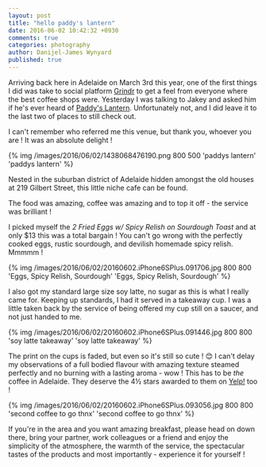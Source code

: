 ```yaml
---
layout: post
title: "hello paddy's lantern"
date: 2016-06-02 10:42:32 +0930
comments: true
categories: photography
author: Danijel-James Wynyard
published: true
---
```

Arriving back here in Adelaide on March 3rd this year, one of the first things I did was take to social platform [Grindr](http://www.grindr.com) to get a feel from everyone where the best coffee shops were. Yesterday I was talking to Jakey and asked him if he's ever heard of [Paddy's Lantern](http://paddyslantern.com.au). Unfortunately not, and I did leave it to the last two of places to still check out.

I can't remember who referred me this venue, but thank you, whoever you are ! It was an absolute delight !

{% img /images/2016/06/02/1438068476190.png 800 500 'paddys lantern' 'paddys lantern' %}

Nested in the suburban district of Adelaide hidden amongst the old houses at 219 Gilbert Street, this little niche cafe can be found.

The food was amazing, coffee was amazing and to top it off - the service was brilliant !

I picked myself the _2 Fried Eggs w/ Spicy Relish on Sourdough Toast_ and at only $13 this was a total bargain ! You can't go wrong with the perfectly cooked eggs, rustic sourdough, and devilish homemade spicy relish. Mmmmm !

{% img /images/2016/06/02/20160602.iPhone6SPlus.091706.jpg 800 800 'Eggs, Spicy Relish, Sourdough' 'Eggs, Spicy Relish, Sourdough' %}

I also got my standard large size soy latte, no sugar as this is what I really came for. Keeping up standards, I had it served in a takeaway cup. I was a little taken back by the service of being offered my cup still on a saucer, and not just handed to me.

{% img /images/2016/06/02/20160602.iPhone6SPlus.091446.jpg 800 800 'soy latte takeaway' 'soy latte takeaway' %}

The print on the cups is faded, but even so it's still so cute ! 😊 I can't delay my observations of a full bodied flavour with amazing texture steamed perfectly and no burning with a lasting aroma - wow ! This has to be _the_ coffee in Adelaide. They deserve the 4&frac12; stars awarded to them on [Yelp!](http://www.yelp.com.au/biz/paddys-lantern-adelaide) too !

{% img /images/2016/06/02/20160602.iPhone6SPlus.093056.jpg 800 800 'second coffee to go thnx' 'second coffee to go thnx' %}

If you're in the area and you want amazing breakfast, please head on down there, bring your partner, work colleagues or a friend and enjoy the simplicity of the atmosphere, the warmth of the service, the spectacular tastes of the products and most importantly - experience it for yourself !